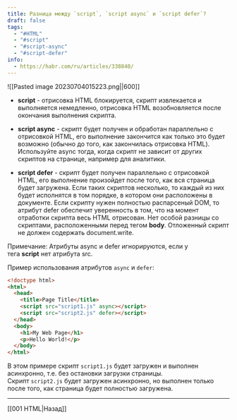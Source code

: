 ```yaml
---
title: Разница между `script`, `script async` и `script defer`?
draft: false
tags:
  - "#HTML"
  - "#script"
  - "#script-async"
  - "#script-defer"
info:
  - https://habr.com/ru/articles/338840/
---
```


![[Pasted image 20230704015223.png||600]]

- **script** - отрисовка HTML блокируется, скрипт извлекается и выполняется немедленно, отрисовка HTML возобновляется после окончания выполнения скрипта.

- **script async** - скрипт будет получен и обработан параллельно с отрисовкой HTML, его выполнение закончится как только это будет возможно (обычно до того, как закончилась отрисовка HTML). Используйте async тогда, когда скрипт не зависит от других скриптов на странице, например для аналитики.

- **script defer** - скрипт будет получен параллельно с отрисовкой HTML, его выполнение произойдет после того, как вся страница будет загружена. Если таких скриптов несколько, то каждый из них будет исполнятся в том порядке, в котором они расположены в документе. Если скрипту нужен полностью распарсеный DOM, то атрибут defer обеспечит уверенность в том, что на момент отработки скрипта весь HTML отрисован. Нет особой разницы со скриптами, расположенными перед тегом **body**. Отложенный скрипт не должен содержать document.write.

Примечание: Атрибуты async и defer игнорируются, если у тега **script** нет атрибута src.

Пример использования атрибутов `async` и `defer`:

```html
<!doctype html>
<html>
  <head>
    <title>Page Title</title>
    <script src="script1.js" async></script>
    <script src="script2.js" defer></script>
  </head>
  <body>
    <h1>My Web Page</h1>
    <p>Hello World!</p>
  </body>
</html>
```

В этом примере скрипт `script1.js` будет загружен и выполнен асинхронно, т.е. без остановки загрузки страницы. Скрипт `script2.js` будет загружен асинхронно, но выполнен только после того, как страница будет полностью загружена.

---

[[001 HTML|Назад]]